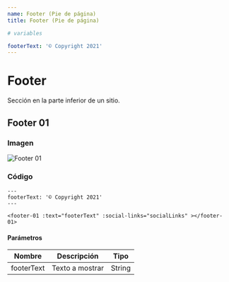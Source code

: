 ```yaml
---
name: Footer (Pie de página)
title: Footer (Pie de página)

# variables

footerText: '© Copyright 2021'
---
```


# Footer

Sección en la parte inferior de un sitio. 

## Footer 01

### Imagen

![Footer 01](~@assets/footer-01.png "Footer 01")

### Código

```
---
footerText: '© Copyright 2021'
---

<footer-01 :text="footerText" :social-links="socialLinks" ></footer-01>

```

#### Parámetros

| Nombre       | Descripción        | Tipo |
| -----------  | ----------- | ----------- |
| footerText | Texto a mostrar    | String |